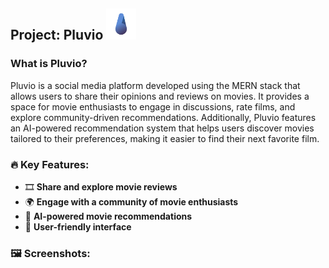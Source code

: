 
## Project: Pluvio <img src="pluvio-app\src\mainPages\WelcomePage\pluvioLogo.png" height=50>


###  What is Pluvio?

Pluvio is a social media platform developed using the MERN stack that allows users to share their opinions and reviews on movies. It provides a space for movie enthusiasts to engage in discussions, rate films, and explore community-driven recommendations. Additionally, Pluvio features an AI-powered recommendation system that helps users discover movies tailored to their preferences, making it easier to find their next favorite film.

### 🔥 Key Features:

- 🎞️ **Share and explore movie reviews**
- 🌍 **Engage with a community of movie enthusiasts**
- 🤖 **AI-powered movie recommendations**
- 🎨 **User-friendly interface**

### 🖼️ Screenshots:


